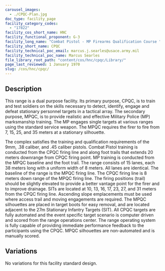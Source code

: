 ```yaml
---
carousel_images:
  - ./CPQC-Plan.jpg
doc_type: facility_page
facility_category_codes:
  - "17822"
facility_cos_short_name: HNC
facility_functional_proponent: G-3
facility_long_name: "Combat Pistol - MP Firearms Qualification Course "
facility_short_name: CPQC
facility_technical_poc_email: marcus.j.searles@usace.army.mil
facility_technical_poc_name: Marcus Searles
file_library_root_path: "content/cos/hnc/cpqc/Library/"
page_last_reviewed: 1 January 1970
slug: /cos/hnc/cpqc/
---
```


## Description

This range is a dual purpose facility. Its primary purpose, CPQC, is to train and test soldiers on the skills necessary to detect, identify, engage and defeat stationary personnel targets in a tactical array. The secondary purpose, MPQC, is to provide realistic and effective Military Police (MP) marksmanship training. The MP engages single targets at various ranges using the standard service weapon. The MPQC requires the firer to fire from 7, 15, 25, and 35 meters at a stationary silhouette.

The complex satisfies the training and qualification requirements of the 9mm, .38 caliber, and .45 caliber pistols. Combat Pistol training is conducted from the CPQC firing line and along foot trails that extends 20 meters downrange from CPQC firing point. MP training is conducted from the MPQC baseline and the foot trail.
The range consists of 15 lanes, each 38 meters long with a uniform width of 8 meters. All lanes are identical. The baseline of the range is the MPQC firing line. The CPQC firing line is 8 meters down range of the MPQC firing line. The firing positions (trail) should be slightly elevated to provide a better vantage point for the firer and to improve drainage. SITs are located at 10, 13, 16, 17, 23, 27, and 31 meters from the CPQC firing line. Ascending slope emplacements must be used where access trail and moving engagements are required. The MPQC silhouettes are placed in target boots for easy removal, and are located adjacent to the 27m Stationary Infantry Targets (SIT).
All CPQC targets are fully automated and the event specific target scenario is computer driven and scored from the range operations center. The range operating system is fully capable of providing immediate performance feedback to the participants using the CPQC. MPQC silhouettes are non-automated and is manually scored.

## Variations

No variations for this facility standard design.

